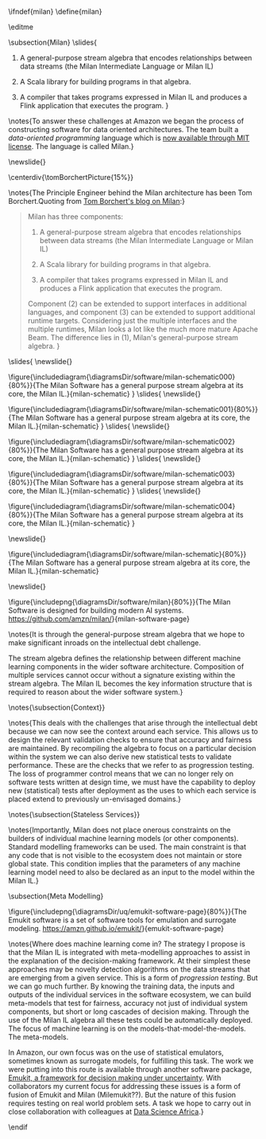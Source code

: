 \ifndef{milan}
\define{milan}

\editme

\subsection{Milan}
\slides{
1.  A general-purpose stream algebra that encodes relationships between
      data streams (the Milan Intermediate Language or Milan IL)

2.  A Scala library for building programs in that algebra.

3.  A compiler that takes programs expressed in Milan IL and produces a
     Flink application that executes the program.
}

\notes{To answer these challenges at Amazon we began the process of constructing software for data oriented architectures. The team built a *data-oriented programming* language which is
[now available through MIT license](https://github.com/amzn/milan). The language is called Milan.}

\newslide{}

\centerdiv{\tomBorchertPicture{15%}}

\notes{The Principle Engineer behind the Milan architecture has been Tom Borchert.Quoting from [Tom Borchert's blog
on Milan](https://tborchertblog.wordpress.com/2020/02/13/28/):}

> Milan has three components:
>
> 1.  A general-purpose stream algebra that encodes relationships between
>      data streams (the Milan Intermediate Language or Milan IL)
>
> 2.  A Scala library for building programs in that algebra.
>
> 3.  A compiler that takes programs expressed in Milan IL and produces a
>     Flink application that executes the program.
>
> Component (2) can be extended to support interfaces in additional
> languages, and component (3) can be extended to support additional
> runtime targets. Considering just the multiple interfaces and the
> multiple runtimes, Milan looks a lot like the much more mature Apache
> Beam. The difference lies in (1), Milan's general-purpose stream
> algebra.
}

\slides{
\newslide{}

\figure{\includediagram{\diagramsDir/software/milan-schematic000}{80%}}{The Milan Software has a general purpose stream algebra at its core, the Milan IL.}{milan-schematic}
}
\slides{
\newslide{}

\figure{\includediagram{\diagramsDir/software/milan-schematic001}{80%}}{The Milan Software has a general purpose stream algebra at its core, the Milan IL.}{milan-schematic}
}
\slides{
\newslide{}

\figure{\includediagram{\diagramsDir/software/milan-schematic002}{80%}}{The Milan Software has a general purpose stream algebra at its core, the Milan IL.}{milan-schematic}
}
\slides{
\newslide{}

\figure{\includediagram{\diagramsDir/software/milan-schematic003}{80%}}{The Milan Software has a general purpose stream algebra at its core, the Milan IL.}{milan-schematic}
}
\slides{
\newslide{}

\figure{\includediagram{\diagramsDir/software/milan-schematic004}{80%}}{The Milan Software has a general purpose stream algebra at its core, the Milan IL.}{milan-schematic}
}

\newslide{}

\figure{\includediagram{\diagramsDir/software/milan-schematic}{80%}}{The Milan Software has a general purpose stream algebra at its core, the Milan IL.}{milan-schematic}

\newslide{}

\figure{\includepng{\diagramsDir/software/milan}{80%}}{The Milan Software is designed for building modern AI systems. <https://github.com/amzn/milan/>}{milan-software-page}

\notes{It is through the general-purpose stream algebra that we hope to make
significant inroads on the intellectual debt challenge.

The stream algebra defines the relationship between different machine
learning components in the wider software architecture. Composition of
multiple services cannot occur without a signature existing within the
stream algebra. The Milan IL becomes the key information structure that
is required to reason about the wider software system.}

\notes{\subsection{Context}}

\notes{This deals with the challenges that arise through the intellectual debt  because we can now see the context around each service. This
allows us to design the relevant validation checks to ensure that
accuracy and fairness are maintained. By recompiling the algebra to
focus on a particular decision within the system we can also derive new
statistical tests to validate performance. These are the checks that we
refer to as progression testing. The loss of programmer control means
that we can no longer rely on software tests written at design time, we
must have the capability to deploy new (statistical) tests after
deployment as the uses to which each service is placed extend to
previously un-envisaged domains.}

\notes{\subsection{Stateless Services}}

\notes{Importantly, Milan does not place onerous constraints on the builders of
individual machine learning models (or other components). Standard
modelling frameworks can be used. The main constraint is that any code
that is not visible to the ecosystem does not maintain or store global
state. This condition implies that the parameters of any machine
learning model need to also be declared as an input to the model within
the Milan IL.}

\subsection{Meta Modelling}

\figure{\includepng{\diagramsDir/uq/emukit-software-page}{80%}}{The Emukit software is a set of software tools for emulation and surrogate modeling. <https://amzn.github.io/emukit/>}{emukit-software-page}

\notes{Where does machine learning come in? The strategy I propose is that the
Milan IL is integrated with meta-modelling approaches to assist in the
explanation of the decision-making framework. At their simplest these
approaches may be novelty detection algorithms on the data streams that
are emerging from a given service. This is a form of *progression
testing*. But we can go much further. By knowing the training data, the
inputs and outputs of the individual services in the software ecosystem,
we can build meta-models that test for fairness, accuracy not just of
individual system components, but short or long cascades of decision
making. Through the use of the Milan IL algebra all these tests could be
automatically deployed. The focus of machine learning is on the
models-that-model-the-models. The meta-models.

In Amazon, our own focus was on the use of statistical emulators,
sometimes known as surrogate models, for fulfilling this task. The work
we were putting into this route is available through another software
package, [Emukit, a framework for decision making under
uncertainty](https://amzn.github.io/emukit/). With collaborators my
current focus for addressing these issues is a form of fusion of Emukit
and Milan (Milemukit??). But the nature of this fusion requires testing
on real world problem sets. A task we hope to carry out in close
collaboration with colleagues at [Data Science
Africa](http://www.datascienceafrica.org/).}


\endif
